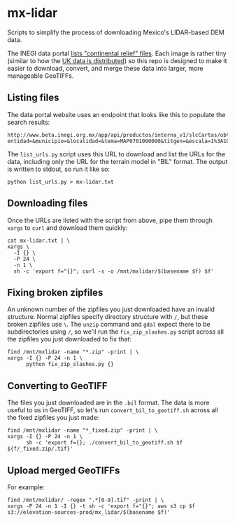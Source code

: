 # mx-lidar

Scripts to simplify the process of downloading Mexico's LIDAR-based DEM data.

The INEGI data portal [lists "continental relief" files](http://en.www.inegi.org.mx/temas/mapas/relieve/continental/). Each image is rather tiny (similar to how the [UK data is distributed](https://github.com/iandees/uk-lidar)) so this repo is designed to make it easier to download, convert, and merge these data into larger, more manageable GeoTIFFs.

## Listing files

The data portal website uses an endpoint that looks like this to populate the search results:

```
http://www.beta.inegi.org.mx/app/api/productos/interna_v1/slcCartas/obtenCartas?entidad=&municipio=&localidad=&tema=MAP0701000000&titgen=&escala=1%3A10+000&edicion=&formato=&buscar=&adv=false&rango=&tipoB=2&orden=4&pagina=1&tamano=100&ordenDesc=true
```

The `list_urls.py` script uses this URL to download and list the URLs for the data, including only the URL for the terrain model in "BIL" format. The output is written to stdout, so run it like so:

```
python list_urls.py > mx-lidar.txt
```

## Downloading files

Once the URLs are listed with the script from above, pipe them through `xargs` to `curl` and download them quickly:

```
cat mx-lidar.txt | \
xargs \
  -I {} \
  -P 24 \
  -n 1 \
  sh -c 'export f="{}"; curl -s -o /mnt/mxlidar/$(basename $f) $f'
```

## Fixing broken zipfiles

An unknown number of the zipfiles you just downloaded have an invalid structure. Normal zipfiles specify directory structure with `/`, but these broken zipfiles use `\`. The `unzip` command and `gdal` expect there to be subdirectories using `/`, so we'll run the `fix_zip_slashes.py` script across all the zipfiles you just downloaded to fix that:

```
find /mnt/mxlidar -name "*.zip" -print | \
xargs -I {} -P 24 -n 1 \
      python fix_zip_slashes.py {}
```

## Converting to GeoTIFF

The files you just downloaded are in the `.bil` format. The data is more useful to us in GeoTIFF, so let's run `convert_bil_to_geotiff.sh` across all the fixed zipfiles you just made:

```
find /mnt/mxlidar -name "*_fixed.zip" -print | \
xargs -I {} -P 24 -n 1 \
      sh -c 'export f={}; ./convert_bil_to_geotiff.sh $f ${f/_fixed.zip/.tif}'
```

## Upload merged GeoTIFFs

For example:

```
find /mnt/mxlidar/ -regex ".*[0-9].tif" -print | \
xargs -P 24 -n 1 -I {} -t sh -c 'export f="{}"; aws s3 cp $f s3://elevation-sources-prod/mx_lidar/$(basename $f)'
```
